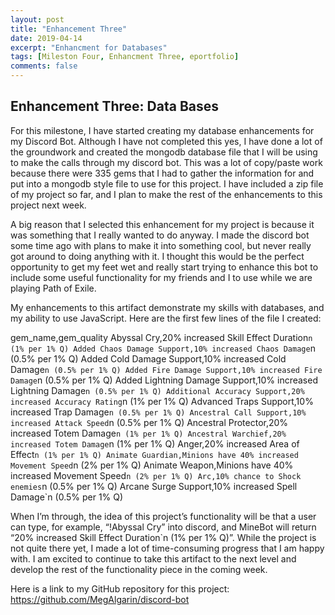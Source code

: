 ```yaml
---
layout: post
title: "Enhancement Three"
date: 2019-04-14
excerpt: "Enhancment for Databases"
tags: [Mileston Four, Enhancment Three, eportfolio]
comments: false
---
```


## Enhancement Three: Data Bases

For this milestone, I have started creating my database enhancements for my Discord Bot.  Although I have not completed this yes, I have done a lot of the groundwork and created the mongodb database file that I will be using to make the calls through my discord bot.  This was a lot of copy/paste work because there were 335 gems that I had to gather the information for and put into a mongodb style file to use for this project.  I have included a zip file of my project so far, and I plan to make the rest of the enhancements to this project next week.

A big reason that I selected this enhancement for my project is because it was something that I really wanted to do anyway.  I made the discord bot some time ago with plans to make it into something cool, but never really got around to doing anything with it.  I thought this would be the perfect opportunity to get my feet wet and really start trying to enhance this bot to include some useful functionality for my friends and I to use while we are playing Path of Exile.

My enhancements to this artifact demonstrate my skills with databases, and my ability to use JavaScript.  Here are the first few lines of the file I created:

gem_name,gem_quality
Abyssal Cry,20% increased Skill Effect Duration`n (1% per 1% Q)
Added Chaos Damage Support,10% increased Chaos Damage`n (0.5% per 1% Q)
Added Cold Damage Support,10% increased Cold Damage`n (0.5% per 1% Q)
Added Fire Damage Support,10% increased Fire Damage`n (0.5% per 1% Q)
Added Lightning Damage Support,10% increased Lightning Damage`n (0.5% per 1% Q)
Additional Accuracy Support,20% increased Accuracy Rating`n (1% per 1% Q)
Advanced Traps Support,10% increased Trap Damage`n (0.5% per 1% Q)
Ancestral Call Support,10% increased Attack Speed`n (0.5% per 1% Q)
Ancestral Protector,20% increased Totem Damage`n (1% per 1% Q)
Ancestral Warchief,20% increased Totem Damage`n (1% per 1% Q)
Anger,20% increased Area of Effect`n (1% per 1% Q)
Animate Guardian,Minions have 40% increased Movement Speed`n (2% per 1% Q)
Animate Weapon,Minions have 40% increased Movement Speed`n (2% per 1% Q)
Arc,10% chance to Shock enemies`n (0.5% per 1% Q)
Arcane Surge Support,10% increased Spell Damage`n (0.5% per 1% Q)

When I’m through, the idea of this project’s functionality will be that a user can type, for example, “!Abyssal Cry” into discord, and MineBot will return “20% increased Skill Effect Duration`n (1% per 1% Q)”.  While the project is not quite there yet, I made a lot of time-consuming progress that I am happy with.  I am excited to continue to take this artifact to the next level and develop the rest of the functionality piece in the coming week.

Here is a link to my GitHub repository for this project:
https://github.com/MegAlgarin/discord-bot